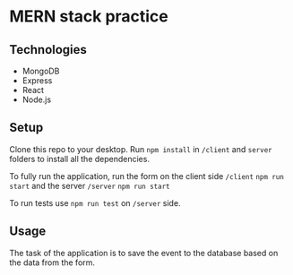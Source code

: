 # MERN stack practice

## Technologies
* MongoDB
* Express
* React
* Node.js

## Setup
Clone this repo to your desktop.
Run `npm install` in `/client` and `server` folders to install all the dependencies.

To fully run the application, run the form on the client side `/client` `npm run start` and the server `/server` `npm run start`

To run tests use `npm run test` on `/server` side. 


## Usage
The task of the application is to save the event to the database based on the data from the form.